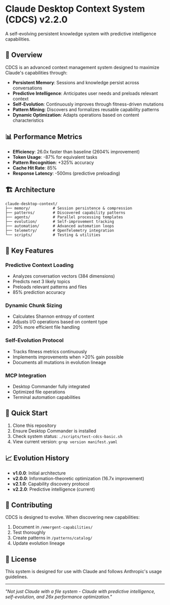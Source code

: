 # Claude Desktop Context System (CDCS) v2.2.0

A self-evolving persistent knowledge system with predictive intelligence capabilities.

## 🚀 Overview

CDCS is an advanced context management system designed to maximize Claude's capabilities through:
- **Persistent Memory**: Sessions and knowledge persist across conversations
- **Predictive Intelligence**: Anticipates user needs and preloads relevant context
- **Self-Evolution**: Continuously improves through fitness-driven mutations
- **Pattern Mining**: Discovers and formalizes reusable capability patterns
- **Dynamic Optimization**: Adapts operations based on content characteristics

## 📊 Performance Metrics

- **Efficiency**: 26.0x faster than baseline (2604% improvement)
- **Token Usage**: -87% for equivalent tasks
- **Pattern Recognition**: +325% accuracy
- **Cache Hit Rate**: 85%
- **Response Latency**: -500ms (predictive preloading)

## 🏗️ Architecture

```
claude-desktop-context/
├── memory/          # Session persistence & compression
├── patterns/        # Discovered capability patterns
├── agents/          # Parallel processing templates
├── evolution/       # Self-improvement tracking
├── automation/      # Advanced automation loops
├── telemetry/       # OpenTelemetry integration
└── scripts/         # Testing & utilities
```

## 🔧 Key Features

### Predictive Context Loading
- Analyzes conversation vectors (384 dimensions)
- Predicts next 3 likely topics
- Preloads relevant patterns and files
- 85% prediction accuracy

### Dynamic Chunk Sizing
- Calculates Shannon entropy of content
- Adjusts I/O operations based on content type
- 20% more efficient file handling

### Self-Evolution Protocol
- Tracks fitness metrics continuously
- Implements improvements when >20% gain possible
- Documents all mutations in evolution lineage

### MCP Integration
- Desktop Commander fully integrated
- Optimized file operations
- Terminal automation capabilities

## 🚦 Quick Start

1. Clone this repository
2. Ensure Desktop Commander is installed
3. Check system status: `./scripts/test-cdcs-basic.sh`
4. View current version: `grep version manifest.yaml`

## 📈 Evolution History

- **v1.0.0**: Initial architecture
- **v2.0.0**: Information-theoretic optimization (16.7x improvement)
- **v2.1.0**: Capability discovery protocol
- **v2.2.0**: Predictive intelligence (current)

## 🧬 Contributing

CDCS is designed to evolve. When discovering new capabilities:
1. Document in `/emergent-capabilities/`
2. Test thoroughly
3. Create patterns in `/patterns/catalog/`
4. Update evolution lineage

## 📝 License

This system is designed for use with Claude and follows Anthropic's usage guidelines.

---

*"Not just Claude with a file system - Claude with predictive intelligence, self-evolution, and 26x performance optimization."*
